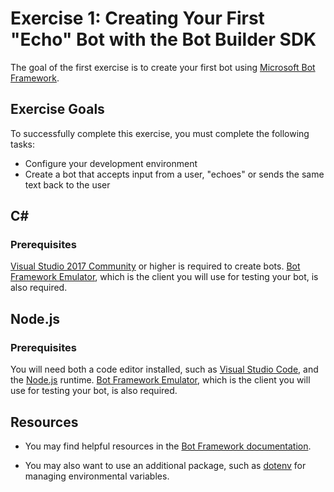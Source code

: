 # Exercise 1: Creating Your First "Echo" Bot with the Bot Builder SDK

The goal of the first exercise is to create your first bot using [Microsoft Bot Framework](https://dev.botframework.com).

## Exercise Goals

To successfully complete this exercise, you must complete the following tasks:

* Configure your development environment
* Create a bot that accepts input from a user, "echoes" or sends the same text back to the user

## C#

### Prerequisites

[Visual Studio 2017 Community](https://www.visualstudio.com/vs/) or higher is required to create bots. [Bot Framework Emulator](https://emulator.botframework.com/), which is the client you will use for testing your bot, is also required.

## Node.js

### Prerequisites

You will need both a code editor installed, such as [Visual Studio Code](https://code.visualstudio.com), and the [Node.js](https://nodejs.org/en/) runtime. [Bot Framework Emulator](https://emulator.botframework.com/), which is the client you will use for testing your bot, is also required.

## Resources

- You may find helpful resources in the [Bot Framework documentation](https://docs.microsoft.com/en-us/bot-framework/).

- You may also want to use an additional package, such as [dotenv](https://github.com/motdotla/dotenv) for managing environmental variables.
